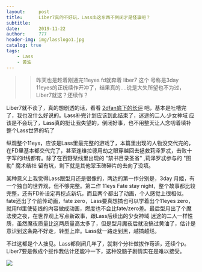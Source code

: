 ```yaml
---
layout:     post
title:      Liber7真的不好玩，Lass出这东西不倒闭才是怪事吧？
subtitle:   
date:       2019-11-22
author:     777
header-img: img/lasslogo1.jpg
catalog: true
tags:
    - Lass
    - 黄油
---
```


>>昨天也是趁着刚通完11eyes fd就奔着 liber7 这个 号称是3day 11eyes的正统续作开冲了，结果真的....说是大失所望也不为过，Liber7就这？还续作？

<p>Liber7就不谈了，真的想剧透的话，看看 <a href="https://www.2dfan.com/subjects/3125">2dfan底下的长评</a> 吧，基本是吐槽完了，我也没什么好说的。Lass补完计划应该到此结束了，迷途的二人.少女神域 应该是不会玩了，Lass真的挺让我失望的，倒闭好事，也不用整天让人念叨着填补整个Lass世界的坑了</p>

<p>纵观整个11eys，应该是Lass里最完整的游戏了，本篇里出现的人物没交代完的，在FD里基本都交代完了，甚至连维拉德用劫之眼穿越回去拯救莉泽罗忒，击败十字军的if线都有。除了在百野栞线里出现的 "禁书目录圣省" ,莉泽罗忒参与的 "图勒" 魔术结社 留有坑，剩下就是其他翠玉碑碎片的去向了没填。</p>

<p>某种意义上我觉得Lass跟型月还是很像的，两边的第一作分别是，3day 月姬，有一个独自的世界观，但不够完整。第二作 11eys
 Fate stay night，整个故事都比较完整，还有FD补设定再挖点新坑，而且两个都出了动画，个人感觉上很相似。fate还出了个前传动画，fate zero，Lass要真想搞也可以学着出个11eyes zero，就用fd里使徒线的内容做成动画，燃度也不会比fate/zero差。最后型月出了个魔法使之夜，在世界观上写点新故事，跟Lass后续出的少女神域 迷途的二人一样性质，虽然魔夜质量比这两质量高太多了，但是型月魔夜后就没搞过黄油了，估计是意识到这条路不好走，转型上岸。Lass就一路走到黑，越搞越烂。</p>

 <p>不过这都是个人拙见。Lass都倒闭几年了，就剩个分社做拔作苟活，还续个p。Liber7要是做成个拔作我估计还能冲一下，这种没脑子剧情实在是难以接受。</p>

![](https://svqg8q.dm.files.1drv.com/y4mdh_cFucszcUxLk0UoDYWpa0PvzDZVcqF4Quu3IxrEym_z0_1pEaEn4Edy3cXi-8aA18kguqYIOMbzrK-Bo02eWDcMxMVkwmapc6hOdFzB-dKwSt5TmHet8kdYyscaRiK_o-pRJ6F8IFQBCuiTnuUk4Ygr9_p8EoYQfvPa6DVT-vt1tf6uMveDB3l201E-WnGbwcTbJTXOLHpo26adl-6Og?width=1024&height=577&cropmode=none)